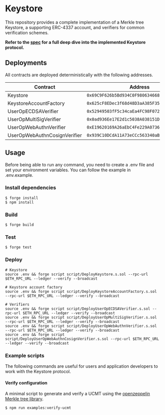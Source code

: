 # Keystore

This repository provides a complete implementation of a Merkle tree Keystore, a supporting ERC-4337 account, and verifiers for common verification schemes.

**Refer to the [spec](./doc/spec.md) for a full deep dive into the implemented Keystore protocol.**

## Deployments

All contracts are deployed deterministically with the following addresses.

| Contract                     | Address                                      |
| ---------------------------- | -------------------------------------------- |
| Keystore                     | `0x69C9F626b5Bd934C0F9806346682eD407FB978d3` |
| KeystoreAccountFactory       | `0x625cF8EDec3f68d48D3aA385F356524B04760BE8` |
| UserOpECDSAVerifier          | `0x52949503fF5c34caEa4FC98F0723ebD0c300f232` |
| UserOpMultiSigVerifier       | `0x0ad936Ee17E2d1c5038A038151Da7c5F963384b8` |
| UserOpWebAuthnVerifier       | `0xE19620169A26aEbC4Fe229A073639da6b009bF1a` |
| UserOpWebAuthnCosignVerifier | `0x939C10DCdA11A73eCCc563340aBE3d257859dC6d` |

## Usage

Before being able to run any command, you need to create a .env file and set your environment variables. You can follow the example in .env.example.

### Install dependencies

```shell
$ forge install
$ npm install
```

### Build

```shell
$ forge build
```

### Test

```shell
$ forge test
```

### Deploy

```shell
# Keystore
source .env && forge script script/DeployKeystore.s.sol --rpc-url $ETH_RPC_URL --ledger --verify --broadcast

# Keystore account factory
source .env && forge script script/DeployKeystoreAccountFactory.s.sol --rpc-url $ETH_RPC_URL --ledger --verify --broadcast

# Verifiers
source .env && forge script script/DeployUserOpECDSAVerifier.s.sol --rpc-url $ETH_RPC_URL --ledger --verify --broadcast
source .env && forge script script/DeployUserOpMultiSigVerifier.s.sol --rpc-url $ETH_RPC_URL --ledger --verify --broadcast
source .env && forge script script/DeployUserOpWebAuthnVerifier.s.sol --rpc-url $ETH_RPC_URL --ledger --verify --broadcast
source .env && forge script script/DeployUserOpWebAuthnCosignVerifier.s.sol --rpc-url $ETH_RPC_URL --ledger --verify --broadcast
```

### Example scripts

The following commands are useful for users and application developers to work with the Keystore protocol.

#### Verify configuration

A minimal script to generate and verify a UCMT using the [openzeppelin Merkle tree library](https://github.com/OpenZeppelin/merkle-tree).

```shell
$ npm run examples:verify-ucmt
```
